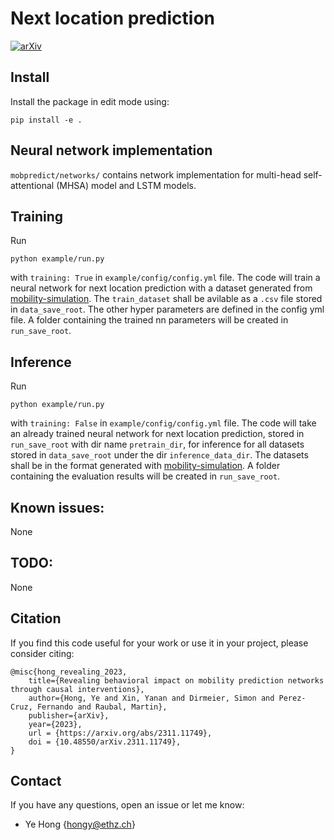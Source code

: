 # Next location prediction

[![arXiv](https://img.shields.io/badge/arXiv-2311.11749-b31b1b.svg)](https://arxiv.org/abs/2311.11749)

## Install

Install the package in edit mode using:
```
pip install -e .
```

## Neural network implementation

`mobpredict/networks/` contains network implementation for multi-head self-attentional (MHSA) model and LSTM models.

## Training

Run 
```
python example/run.py
```
with `training: True` in `example/config/config.yml` file. The code will train a neural network for next location prediction with a dataset generated from [mobility-simulation](https://github.com/irmlma/mobility-simulation). The `train_dataset` shall be avilable as a `.csv` file stored in `data_save_root`. The other hyper parameters are defined in the config yml file. A folder containing the trained nn parameters will be created in `run_save_root`. 


## Inference

Run 
```
python example/run.py
```
with `training: False` in `example/config/config.yml` file. The code will take an already trained neural network for next location prediction, stored in `run_save_root` with dir name `pretrain_dir`, for inference for all datasets stored in `data_save_root` under the dir `inference_data_dir`. The datasets shall be in the format generated with [mobility-simulation](https://github.com/irmlma/mobility-simulation). A folder containing the evaluation results will be created in `run_save_root`. 

## Known issues:
None

## TODO:
None

## Citation
If you find this code useful for your work or use it in your project, please consider citing:

```shell
@misc{hong_revealing_2023,
    title={Revealing behavioral impact on mobility prediction networks through causal interventions},
    author={Hong, Ye and Xin, Yanan and Dirmeier, Simon and Perez-Cruz, Fernando and Raubal, Martin},
    publisher={arXiv},
    year={2023},
    url = {https://arxiv.org/abs/2311.11749},
    doi = {10.48550/arXiv.2311.11749},
}
```

## Contact
If you have any questions, open an issue or let me know: 
- Ye Hong {hongy@ethz.ch}